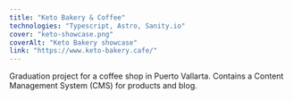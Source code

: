 ```yaml
---
title: "Keto Bakery & Coffee"
technologies: "Typescript, Astro, Sanity.io"
cover: "keto-showcase.png"
coverAlt: "Keto Bakery showcase"
link: "https://www.keto-bakery.cafe/"
---
```

Graduation project for a coffee shop in Puerto Vallarta. Contains a Content Management System (CMS) for products and blog.
